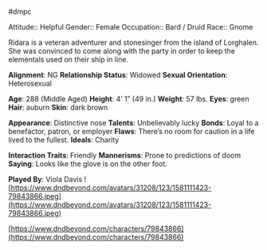 #dmpc

Attitude:: Helpful
Gender:: Female
Occupation:: Bard / Druid
Race:: Gnome

Ridara is a veteran adventurer and stonesinger from the island of Lorghalen. She was convinced to come along with the party in order to keep the elementals used on their ship in line.

**Alignment**: NG
**Relationship Status**: Widowed
**Sexual Orientation**: Heterosexual

**Age**: 288 (Middle Aged)
**Height**: 4’ 1” (49 in.)
**Weight**: 57 lbs.
**Eyes**: green
**Hair**: auburn
**Skin**: dark brown

**Appearance**: Distinctive nose
**Talents**: Unbelievably lucky
**Bonds**: Loyal to a benefactor, patron, or employer
**Flaws**: There’s no room for caution in a life lived to the fullest.
**Ideals**: Charity

**Interaction Traits**: Friendly
**Mannerisms**: Prone to predictions of doom
**Saying**: Looks like the glove is on the other foot.

**Played By**: Viola Davis
![https://www.dndbeyond.com/avatars/31208/123/1581111423-79843866.jpeg](https://www.dndbeyond.com/avatars/31208/123/1581111423-79843866.jpeg)

[https://www.dndbeyond.com/characters/79843866](https://www.dndbeyond.com/characters/79843866)